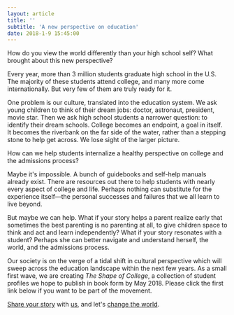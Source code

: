 ```yaml
---
layout: article
title: ''
subtitle: 'A new perspective on education'
date: 2018-1-9 15:45:00
---
```


How do you view the world differently than your high school self?
What brought about this new perspective?

Every year, more than 3 million students graduate high school in the U.S. The majority of these students attend college, and many more come internationally. But very few of them are truly ready for it.

One problem is our culture, translated into the education system. We ask young children to think of their dream jobs: doctor, astronaut, president, movie star. Then we ask high school students a narrower question: to identify their dream schools. College becomes an endpoint, a goal in itself. It becomes the riverbank on the far side of the water, rather than a stepping stone to help get across. We lose sight of the larger picture.

How can we help students internalize a healthy perspective on college and the admissions process?

Maybe it's impossible. A bunch of guidebooks and self-help manuals already exist. There are resources out there to help students with nearly every aspect of college and life. Perhaps nothing can substitute for the experience itself&mdash;the personal successes and failures that we all learn to live beyond.

But maybe we can help. What if your story helps a parent realize early that sometimes the best parenting is no parenting at all, to give children space to think and act and learn independently? What if your story resonates with a student? Perhaps she can better navigate and understand herself, the world, and the admissions process.

Our society is on the verge of a tidal shift in cultural perspective which will sweep across the education landscape within the next few years. As a small first wave, we are creating _The Shape of College_, a collection of student profiles we hope to publish in book form by May 2018. Please click the first link below if you want to be part of the movement.

<a href="/share" target="_blank">Share your story</a> with <a href="/about" target="_blank">us</a>, and let's <a href="/plan" target="_blank">change the world</a>.
